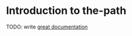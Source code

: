 # Introduction to the-path

TODO: write [great documentation](http://jacobian.org/writing/what-to-write/)
